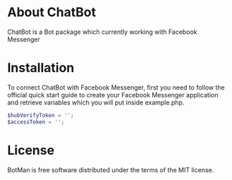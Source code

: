 <h1>About ChatBot</h1>
ChatBot is a Bot package which currently working with Facebook Messenger

<h1>Installation</h1>
To connect ChatBot with Facebook Messenger, first you need to follow the official quick start guide to create your Facebook Messenger 
application and retrieve variables which you will put inside example.php. 

```php
$hubVerifyToken = '';
$accessToken = '';
```

<h1>License</h1>
BotMan is free software distributed under the terms of the MIT license.
